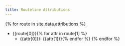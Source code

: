 ```yaml
---
title: Routeline Attributions
---
```


{% for route in site.data.attributions %}
* {{route[0]}}{% for attr in route[1] %}
  * {{attr[0]}}: {{attr[1]}}{% endfor %}
{% endfor %}

